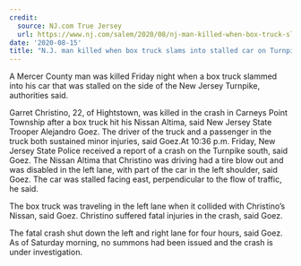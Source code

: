 ```yaml
---
credit:
  source: NJ.com True Jersey
  url: https://www.nj.com/salem/2020/08/nj-man-killed-when-box-truck-slams-into-stalled-car-on-turnpike.html
date: '2020-08-15'
title: "N.J. man killed when box truck slams into stalled car on Turnpike"
---
```

A Mercer County man was killed Friday night when a box truck slammed into his car that was stalled on the side of the New Jersey Turnpike, authorities said.

Garret Christino, 22, of Hightstown, was killed in the crash in Carneys Point Township after a box truck hit his Nissan Altima, said New Jersey State Trooper Alejandro Goez. The driver of the truck and a passenger in the truck both sustained minor injuries, said Goez.At 10:36 p.m. Friday, New Jersey State Police received a report of a crash on the Turnpike south, said Goez. The Nissan Altima that Christino was driving had a tire blow out and was disabled in the left lane, with part of the car in the left shoulder, said Goez. The car was stalled facing east, perpendicular to the flow of traffic, he said.

The box truck was traveling in the left lane when it collided with Christino’s Nissan, said Goez. Christino suffered fatal injuries in the crash, said Goez.

The fatal crash shut down the left and right lane for four hours, said Goez. As of Saturday morning, no summons had been issued and the crash is under investigation.
